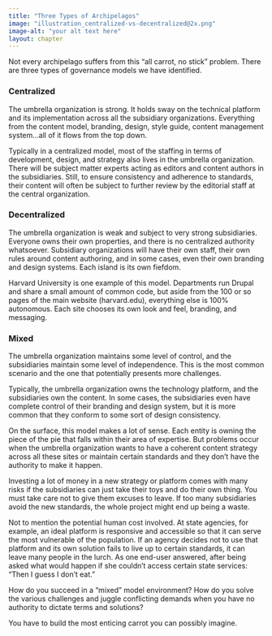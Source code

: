 ```yaml
---
title: "Three Types of Archipelagos"
image: "illustration_centralized-vs-decentralized@2x.png"
image-alt: "your alt text here"
layout: chapter
---
```


Not every archipelago suffers from this “all carrot, no stick” problem. There are three types of governance models we have identified.

### Centralized

The umbrella organization is strong. It holds sway on the technical platform and its implementation across all the subsidiary organizations. Everything from the content model, branding, design, style guide, content management system...all of it flows from the top down.

Typically in a centralized model, most of the staffing in terms of development, design, and strategy also lives in the umbrella organization. There will be subject matter experts acting as editors and content authors in the subsidiaries. Still, to ensure consistency and adherence to standards, their content will often be subject to further review by the editorial staff at the central organization.

### Decentralized

The umbrella organization is weak and subject to very strong subsidiaries. Everyone owns their own properties, and there is no centralized authority whatsoever. Subsidiary organizations will have their own staff, their own rules around content authoring, and in some cases, even their own branding and design systems. Each island is its own fiefdom.

Harvard University is one example of this model. Departments run Drupal and share a small amount of common code, but aside from the 100 or so pages of the main website (harvard.edu), everything else is 100% autonomous. Each site chooses its own look and feel, branding, and messaging.

### Mixed

The umbrella organization maintains some level of control, and the subsidiaries maintain some level of independence. This is the most common scenario and the one that potentially presents more challenges.

Typically, the umbrella organization owns the technology platform, and the subsidiaries own the content. In some cases, the subsidiaries even have complete control of their branding and design system, but it is more common that they conform to some sort of design consistency.

On the surface, this model makes a lot of sense. Each entity is owning the piece of the pie that falls within their area of expertise. But problems occur when the umbrella organization wants to have a coherent content strategy across all these sites or maintain certain standards and they don’t have the authority to make it happen.

Investing a lot of money in a new strategy or platform comes with many risks if the subsidiaries can just take their toys and do their own thing. You must take care not to give them excuses to leave. If too many subsidiaries avoid the new standards, the whole project might end up being a waste.

Not to mention the potential human cost involved. At state agencies, for example, an ideal platform is responsive and accessible so that it can serve the most vulnerable of the population. If an agency decides not to use that platform and its own solution fails to live up to certain standards, it can leave many people in the lurch. As one end-user answered, after being asked what would happen if she couldn’t access certain state services: “Then I guess I don’t eat.”

How do you succeed in a “mixed” model environment? How do you solve the various challenges and juggle conflicting demands when you have no authority to dictate terms and solutions?

You have to build the most enticing carrot you can possibly imagine.